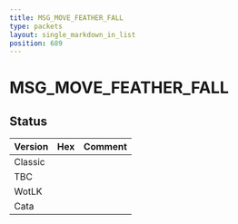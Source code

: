 ```yaml
---
title: MSG_MOVE_FEATHER_FALL
type: packets
layout: single_markdown_in_list
position: 689
---
```


# MSG_MOVE_FEATHER_FALL

## Status

Version | Hex | Comment
---------- | ---------- | ---------- 
Classic |  |  
TBC |  |  
WotLK |  |  
Cata |  |  
